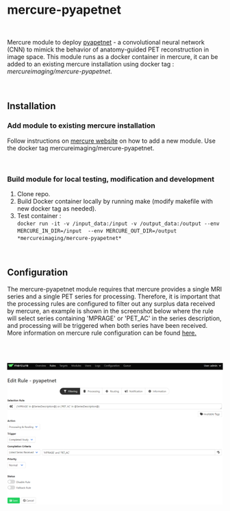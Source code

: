 # **mercure-pyapetnet**
<br>

Mercure module to deploy [pyapetnet](https://github.com/gschramm/pyapetnet) - a convolutional neural network (CNN) to mimick the behavior of anatomy-guided PET reconstruction in image space. This module runs as a docker container in mercure, it can be added to an existing mercure installation using docker tag : *mercureimaging/mercure-pyapetnet*.

<br>

## **Installation**

### Add module to existing mercure installation
Follow instructions on [mercure website](https://mercure-imaging.org) on how to add a new module. Use the docker tag mercureimaging/mercure-pyapetnet.

<br>

### Build module for local testing, modification and development
1. Clone repo.
2. Build Docker container locally by running make (modify makefile with new docker tag as needed).
3. Test container :\
`docker run -it -v /input_data:/input -v /output_data:/output --env MERCURE_IN_DIR=/input  --env MERCURE_OUT_DIR=/output *mercureimaging/mercure-pyapetnet*`

<br>

## **Configuration**
The mercure-pyapetnet module requires that mercure provides a single MRI series and a single PET series for processing. Therefore, it is important that the processing rules are configured to filter out any surplus data received by mercure, an example is shown in the screenshot below where the rule will select series containing 'MPRAGE' or 'PET_AC' in the series description, and processing will be triggered when both series have been received. More information on mercure rule configuration can be found [here.](https://mercure-imaging.org/docs/usage.html)

<br>
<br>

![](./rule.png)

<br>
<br>
